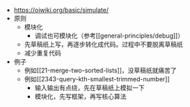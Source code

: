 - https://oiwiki.org/basic/simulate/
- 原则
  - 模块化
    - 调试也可模块化（参考[[general-principles/debug]]）
  - 先草稿纸上写，再逐步转化成代码。过程中不要脱离草稿纸
  - 减少重复代码
- 例子
  - 例如[[21-merge-two-sorted-lists]]，没草稿纸就痛苦了
  - 例如[[2343-query-kth-smallest-trimmed-number]]
    - 输入输出有点绕，先在草稿纸上模拟一下
    - 模块化，先写框架，再写核心算法